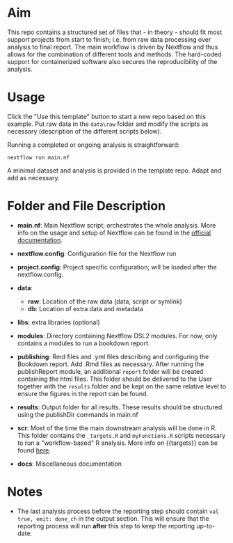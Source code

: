 # Aim

This repo contains a structured set of files that - in theory - should fit most support projects from start to finish; i.e. from raw data processing over analysis to final report. The main workflow is driven by Nextflow and thus allows for the combination of different tools and methods. The hard-coded support for containerized software also secures the reproducibility of the analysis.

# Usage

Click the "Use this template" button to start a new repo based on this example. Put raw data in the `data\raw` folder and modify the scripts as necessary (description of the different scripts below).

Running a completed or ongoing analysis is straightforward:

```
nextflow run main.nf
```

A minimal dataset and analysis is provided in the template repo. Adapt and add as necessary.

# Folder and File Description

* __main.nf__: Main Nextflow script; orchestrates the whole analysis. More info on the usage and setup of Nextflow can be found in the [official documentation](https://www.nextflow.io/docs/latest/index.html).

* __nextflow.config__: Configuration file for the Nextflow run

* __project.config__: Project specific configuration; will be loaded after the nextflow.config.

* __data__: 
    - __raw__: Location of the raw data (data, script or symlink)
    - __db__: Location of extra data and metadata

* __libs__: extra libraries (optional)

* __modules__: Directory containing Nextflow DSL2 modules. For now, only contains a modules to run a bookdown report.

* __publishing__: Rmd files and .yml files describing and configuring the Bookdown report. Add .Rmd files as necessary. After running the publishReport module, an additional `report` folder will be created containing the html files. This folder should be delivered to the User together with the `results` folder and be kept on the same relative level to ensure the figures in the report can be found. 

* __results__: Output folder for all results. These results should be structured using the publishDir commands in main.nf

* __scr__: Most of the time the main downstream analysis will be done in R. This folder contains the `_targets.R` and `myFunctions.R` scripts necessary to run a "workflow-based" R analysis. More info on {{targets}} can be found [here](https://books.ropensci.org/targets/).

* __docs__: Miscellaneous documentation


# Notes

* The last analysis process before the reporting step should contain `val true, emit: done_ch` in the output section. This will ensure that the reporting process will run **after** this step to keep the reporting up-to-date.